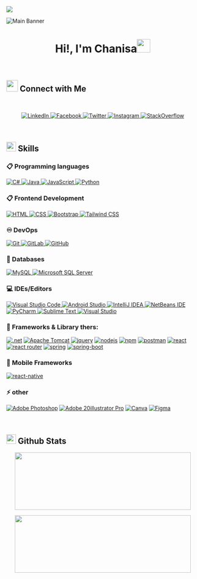 
![](https://komarev.com/ghpvc/?username=chanisagithub&style=flat&color=blue)

![Main Banner](https://gfycat.com/harmlessreliableblackbird)

<h1 align="center">Hi!,  I'm Chanisa<img src=
"https://media.giphy.com/media/xUPGcjk1XAdHqHooI8/giphy.gif" width="35"></h1>

<div align="center" style="border: px solid #000000;>
 
<img align="center" alt="Coding" width="400" src="https://media.giphy.com/media/qgQUggAC3Pfv687qPC/giphy.gif">

</div>
<br>

## <img src="https://media.giphy.com/media/LnQjpWaON8nhr21vNW/giphy.gif" width='30'> <b>Connect with Me</b>

 
<br>

<p align="center"><!-----Social Accounts------>

<p align="center">
 <a href="">

 <a href="https://www.linkedin.com/in/chanisa-jayawardhana/">
 <img border="0" alt=" LinkedIn" src="https://img.shields.io/badge/LinkedIn-0077B5?style=for-the-badge&logo=linkedin&logoColor=white"/>
 </a>

 <a href="https://www.facebook.com/chanisajayawardhana/">
 <img border="0" alt=" Facebook" src="https://img.shields.io/badge/Facebook-1877F2?style=for-the-badge&logo=facebook&logoColor=white"/>
 </a>

 <a href="https://twitter.com/chanisasadin">
 <img border="0" alt="Twitter" src="https://img.shields.io/badge/Twitter-1DA1F2?style=for-the-badge&logo=twitter&logoColor=white"/>
 </a>

 <a href="https://www.instagram.com/cha_ni__________gah___/">
 <img border="0" alt="Instagram" src="https://img.shields.io/badge/Instagram-E4405F?style=for-the-badge&logo=instagram&logoColor=white"/>

 <a href="https://stackoverflow.com/users/5413458">
 <img border="0" alt="StackOverflow" src="https://img.shields.io/badge/Stack_Overflow-FE7A16?style=for-the-badge&logo=stack-overflow&logoColor=white"/>
 </a>


</p>

<br>




## <img  src="https://media2.giphy.com/media/QssGEmpkyEOhBCb7e1/giphy.gif?cid=ecf05e47a0n3gi1bfqntqmob8g9aid1oyj2wr3ds3mg700bl&rid=giphy.gif" width ="25"><b> Skills</b>

### 📋 Programming languages

<p align="left"> 
  <a href="https://www.cprogramming.com/" target="_blank"> 
    <img alt="C#" src="https://img.shields.io/badge/C%23-239120?style=for-the-badge&logo=c-sharp&logoColor=white">
  </a> 

  <a href="https://www.java.com" target="_blank"> 
    <img alt="Java" src="https://img.shields.io/badge/Java-%23ED8B00.svg?logo=java&logoColor=white">
  </a>

  <a href="https://developer.mozilla.org/en-US/docs/Web/JavaScript" target="_blank"> 
    <img alt="JavaScript" src="https://img.shields.io/badge/JavaScript-%23F7DF1E.svg?logo=javascript&logoColor=black">
  </a>

  <a href="https://www.python.org" target="_blank">
    <img alt="Python" src="https://img.shields.io/badge/Python-%2314354C.svg?logo=python&logoColor=white">
  </a>
</p>

### 📋 Frontend Development

<p align="left"> 
  <a href="https://www.w3.org/html/" target="_blank"> 
   <img alt="HTML" src="https://img.shields.io/badge/HTML5-%23E34F26.svg?logo=html5&logoColor=white">
  </a>   
  
  <a href="https://www.w3schools.com/css/" target="_blank">
    <img alt="CSS" src="https://img.shields.io/badge/CSS3-%231572B6.svg?logo=css3&logoColor=white">
  </a> 
  
  <a href="https://getbootstrap.com" target="_blank"> 
    <img alt="Bootstrap" src="https://img.shields.io/badge/Bootstrap-%23563D7C.svg?logo=bootstrap&logoColor=white"/>
  </a>
  
  <a href="https://tailwindcss.com" target="_blank"> 
    <img alt="Tailwind CSS" src="https://img.shields.io/badge/Tailwind%20CSS-%2338B2AC.svg?logo=tailwind-css&logoColor=white"/>
  </a>
</p>



### ♾️ DevOps

<p align="left"> 

 <a href="https://git-scm.com/" target="_blank"> 
    <img alt="Git" src="https://img.shields.io/badge/Git-%23F05033.svg?logo=git&logoColor=white"/>
  </a>
 
 <a href="https://about.gitlab.com/" target="_blank"> 
    <img alt="GitLab" src="https://img.shields.io/badge/GitLab-%23181717.svg?logo=gitlab&logoColor=white"/>
  </a>
  
 <a href="https://github.com/" target="_blank"> 
    <img alt="GitHub" src="https://img.shields.io/badge/GitHub-%23121011.svg?logo=github&logoColor=white"/>
  </a>
</p>




### 💾 Databases

<p align="left"> 

  <a href="https://www.mysql.com/" target="_blank"> 
   <img alt="MySQL" src="https://img.shields.io/badge/MySQL-%2300f.svg?logo=mysql&logoColor=white">
  </a>   
  
  
 <a href="https://www.microsoft.com/en-us/sql-server/" target="_blank"> 
    <img alt="Microsoft SQL Server" src="https://img.shields.io/badge/Microsoft%20SQL%20Server-CC2927?logo=microsoft%20sql%20server&logoColor=white"/>
  </a>
  
</p>

    
### 💻 IDEs/Editors

<p align="left"> 
  <a href="https://code.visualstudio.com/" target="_blank"> 
   <img alt="Visual Studio Code" src="https://img.shields.io/badge/Visual%20Studio%20Code-0078d7.svg?logo=visual-studio-code&logoColor=white">
  </a>   
  
  <a href="https://developer.android.com/studio" target="_blank">
    <img alt="Android Studio" src="https://img.shields.io/badge/Android%20Studio-3DDC84.svg?logo=android-studio&logoColor=white">
  </a> 

 <a href="https://www.jetbrains.com/idea/" target="_blank"> 
    <img alt="IntelliJ IDEA" src="https://img.shields.io/badge/IntelliJ%20IDEA-000000.svg?logo=intellij-idea&logoColor=white"/>
  </a>

 <a href="https://netbeans.apache.org/" target="_blank"> 
    <img alt="NetBeans IDE" src="https://img.shields.io/badge/NetBeans%20IDE-1B6AC6.svg?logo=apache-netbeans-ide&logoColor=white"/>
  </a>

 <a href="https://www.jetbrains.com/pycharm/" target="_blank"> 
    <img alt="PyCharm" src="https://img.shields.io/badge/PyCharm-143?logo=pycharm&logoColor=black&color=black&labelColor=green"/>
  </a>

 <a href="https://www.sublimetext.com/" target="_blank"> 
    <img alt="Sublime Text" src="https://img.shields.io/badge/Sublime%20Text-%23575757.svg?logo=sublime-text&logoColor=important"/>
  </a>
  
  <a href="https://visualstudio.microsoft.com/" target="_blank"> 
    <img alt="Visual Studio" src="https://img.shields.io/badge/Visual%20Studio-5C2D91.svg?logo=visual-studio&logoColor=white"/>
  </a>
</p>



    
    

  
  
  
### 🥅 Frameworks & Library thers:

<p align="left">
<a href="https://dotnet.microsoft.com/en-us/" target="_blank"><img alt=".net" src="https://img.shields.io/badge/.NET-512BD4?style=for-the-badge&logo=dotnet&logoColor=white"></a>
<a href="https://tomcat.apache.org" target="_blank"><img alt="Apache Tomcat" src="https://img.shields.io/badge/apache%20tomcat-%23F8DC75.svg?logo=apache-tomcat&logoColor=black"></a>
<a href="#" target="_blank"><img alt="jquery" src="https://img.shields.io/badge/jQuery-0769AD?style=for-the-badge&logo=jquery&logoColor=white"></a>
<a href="#" target="_blank"><img alt="nodejs" src="https://img.shields.io/badge/Node.js-339933?style=for-the-badge&logo=nodedotjs&logoColor=white"></a>
<a href="#" target="_blank"><img alt="npm" src="https://img.shields.io/badge/npm-CB3837?style=for-the-badge&logo=npm&logoColor=white"></a>
<a href="#" target="_blank"><img alt="postman" src="https://img.shields.io/badge/Postman-FF6C37?style=for-the-badge&logo=Postman&logoColor=white"></a>
<a href="#" target="_blank"><img alt="react" src="https://img.shields.io/badge/React-20232A?style=for-the-badge&logo=react&logoColor=61DAFB"></a>
<a href="#" target="_blank"><img alt="react router" src="https://img.shields.io/badge/React_Router-CA4245?style=for-the-badge&logo=react-router&logoColor=white"></a>
<a href="#" target="_blank"><img alt="spring" src="https://img.shields.io/badge/Spring-6DB33F?style=for-the-badge&logo=spring&logoColor=white"></a>
<a href="#" target="_blank"><img alt="spring-boot" src="https://img.shields.io/badge/Spring_Boot-F2F4F9?style=for-the-badge&logo=spring-boot"></a>
</p>

### 📱 Mobile Frameworks
<a href="#" target="_blank"><img alt="react-native" src="https://img.shields.io/badge/React_Native-20232A?style=for-the-badge&logo=react&logoColor=61DAFB"></a>

### ⚡ other
<p align="left">
<a href="https://www.adobe.com/products/photoshop.html" target="_blank"><img alt="Adobe Photoshop" src="https://img.shields.io/badge/adobe%20photoshop-%2331A8FF.svg?logo=adobe%20photoshop&logoColor=white"></a>
<a href="#" target="_blank"><img alt="Adobe 20illustrator Pro" src="https://img.shields.io/badge/Adobe%20Illustrator-FF9A00?style=for-the-badge&logo=adobe%20illustrator&logoColor=white"></a>
<a href="https://www.canva.com" target="_blank"><img alt="Canva" src="https://img.shields.io/badge/Canva-%2300C4CC.svg?logo=Canva&logoColor=white"></a>
<a href="https://www.figma.com" target="_blank"><img alt="Figma" src="https://img.shields.io/badge/figma-%23F24E1E.svg?logo=figma&logoColor=white"></a>
</p>
<br> 

## <img src="https://media.giphy.com/media/iY8CRBdQXODJSCERIr/giphy.gif" width="25"> <b>Github Stats</b>


<p align="center"><img width="460" height="150" src="https://github-readme-stats.vercel.app/api/top-langs?username=chanisagithub&show_icons=true&locale=en&layout=compact&theme=tokyonight"/460/300"></p>

<p align="center"><img width="460" height="150" src="https://github-readme-streak-stats.herokuapp.com/?user=chanisagithub&theme=tokyonight&&fire=FF801F&currStreakNum=FFBE69&currStreakLabel=FFBE69"/460/300"></p>

